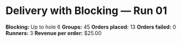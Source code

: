 # Delivery with Blocking — Run 01

**Blocking:** Up to hole 6 
**Groups:** 45
**Orders placed:** 13
**Orders failed:** 0
**Runners:** 3
**Revenue per order:** $25.00